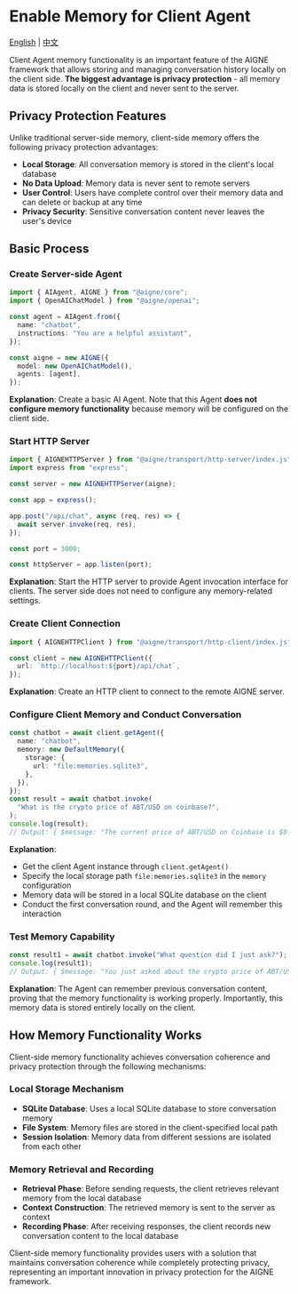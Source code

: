 # Enable Memory for Client Agent

[English](./enable-memory-for-client-agent.md) | [中文](./enable-memory-for-client-agent.zh.md)

Client Agent memory functionality is an important feature of the AIGNE framework that allows storing and managing conversation history locally on the client side. **The biggest advantage is privacy protection** - all memory data is stored locally on the client and never sent to the server.

## Privacy Protection Features

Unlike traditional server-side memory, client-side memory offers the following privacy protection advantages:

* **Local Storage**: All conversation memory is stored in the client's local database
* **No Data Upload**: Memory data is never sent to remote servers
* **User Control**: Users have complete control over their memory data and can delete or backup at any time
* **Privacy Security**: Sensitive conversation content never leaves the user's device

## Basic Process

### Create Server-side Agent

```ts file="../../docs-examples/test/build-first-agent.test.ts" region="example-client-agent-memory-create-agent"
import { AIAgent, AIGNE } from "@aigne/core";
import { OpenAIChatModel } from "@aigne/openai";

const agent = AIAgent.from({
  name: "chatbot",
  instructions: "You are a helpful assistant",
});

const aigne = new AIGNE({
  model: new OpenAIChatModel(),
  agents: [agent],
});
```

**Explanation**: Create a basic AI Agent. Note that this Agent **does not configure memory functionality** because memory will be configured on the client side.

### Start HTTP Server

```ts file="../../docs-examples/test/build-first-agent.test.ts" region="example-client-agent-memory-create-server"
import { AIGNEHTTPServer } from "@aigne/transport/http-server/index.js";
import express from "express";

const server = new AIGNEHTTPServer(aigne);

const app = express();

app.post("/api/chat", async (req, res) => {
  await server.invoke(req, res);
});

const port = 3000;

const httpServer = app.listen(port);
```

**Explanation**: Start the HTTP server to provide Agent invocation interface for clients. The server side does not need to configure any memory-related settings.

### Create Client Connection

```ts file="../../docs-examples/test/build-first-agent.test.ts" region="example-client-agent-memory-create-client"
import { AIGNEHTTPClient } from "@aigne/transport/http-client/index.js";

const client = new AIGNEHTTPClient({
  url: `http://localhost:${port}/api/chat`,
});
```

**Explanation**: Create an HTTP client to connect to the remote AIGNE server.

### Configure Client Memory and Conduct Conversation

```ts file="../../docs-examples/test/build-first-agent.test.ts" region="example-client-agent-memory-invoke-agent" exclude_imports
const chatbot = await client.getAgent({
  name: "chatbot",
  memory: new DefaultMemory({
    storage: {
      url: "file:memories.sqlite3",
    },
  }),
});
const result = await chatbot.invoke(
  "What is the crypto price of ABT/USD on coinbase?",
);
console.log(result);
// Output: { $message: "The current price of ABT/USD on Coinbase is $0.9684." }
```

**Explanation**:

* Get the client Agent instance through `client.getAgent()`
* Specify the local storage path `file:memories.sqlite3` in the `memory` configuration
* Memory data will be stored in a local SQLite database on the client
* Conduct the first conversation round, and the Agent will remember this interaction

### Test Memory Capability

```ts file="../../docs-examples/test/build-first-agent.test.ts" region="example-client-agent-memory-invoke-agent-1" exclude_imports
const result1 = await chatbot.invoke("What question did I just ask?");
console.log(result1);
// Output: { $message: "You just asked about the crypto price of ABT/USD on Coinbase." }
```

**Explanation**: The Agent can remember previous conversation content, proving that the memory functionality is working properly. Importantly, this memory data is stored entirely locally on the client.

## How Memory Functionality Works

Client-side memory functionality achieves conversation coherence and privacy protection through the following mechanisms:

### Local Storage Mechanism

* **SQLite Database**: Uses a local SQLite database to store conversation memory
* **File System**: Memory files are stored in the client-specified local path
* **Session Isolation**: Memory data from different sessions are isolated from each other

### Memory Retrieval and Recording

* **Retrieval Phase**: Before sending requests, the client retrieves relevant memory from the local database
* **Context Construction**: The retrieved memory is sent to the server as context
* **Recording Phase**: After receiving responses, the client records new conversation content to the local database

Client-side memory functionality provides users with a solution that maintains conversation coherence while completely protecting privacy, representing an important innovation in privacy protection for the AIGNE framework.
